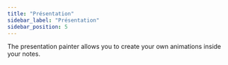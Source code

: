 ```yaml
---
title: "Présentation"
sidebar_label: "Présentation"
sidebar_position: 5
---
```


The presentation painter allows you to create your own animations inside your notes.
